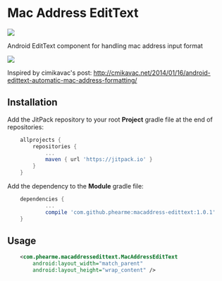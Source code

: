 # Mac Address EditText
[![](https://jitpack.io/v/phearme/macaddress-edittext.svg)](https://jitpack.io/#phearme/macaddress-edittext)

Android EditText component for handling mac address input format

<img src="art/001.png" />

Inspired by cimikavac's post: http://cmikavac.net/2014/01/16/android-edittext-automatic-mac-address-formatting/
## Installation
Add the JitPack repository to your root **Project** gradle file at the end of repositories:
```gradle
	allprojects {
		repositories {
			...
			maven { url 'https://jitpack.io' }
		}
	}
```
Add the dependency to the **Module** gradle file:
```gradle
	dependencies {
	        ...
          	compile 'com.github.phearme:macaddress-edittext:1.0.1'
	}
```
## Usage
```xml
    <com.phearme.macaddressedittext.MacAddressEditText
        android:layout_width="match_parent"
        android:layout_height="wrap_content" />
```

